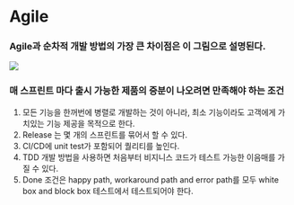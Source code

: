 # Agile
### Agile과 순차적 개발 방법의 가장 큰 차이점은 이 그림으로 설명된다.

![](https://pbs.twimg.com/media/CoIEpFGXgAE27dK.png)

### 매 스프린트 마다 출시 가능한 제품의 증분이 나오려면 만족해야 하는 조건
1) 모든 기능을 한꺼번에 병렬로 개발하는 것이 아니라, 최소 기능이라도 고객에게 가치있는 기능 제공을 목적으로 한다.
2) Release 는 몇 개의 스프린트를 묶어서 할 수 있다.
3) CI/CD에 unit test가 포함되어 퀄리티를 높인다.
4) TDD 개발 방법을 사용하면 처음부터 비지니스 코드가 테스트 가능한 이음매를 가질 수 있다.
4) Done 조건은 happy path, workaround path and error path를 모두 white box and block box 테스트에서 테스트되어야 한다.
